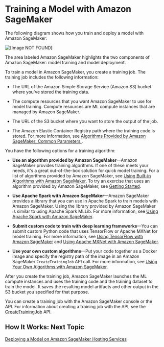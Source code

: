 # Training a Model with Amazon SageMaker<a name="how-it-works-training"></a>

The following diagram shows how you train and deploy a model with Amazon SageMaker: 

![\[Image NOT FOUND\]](http://docs.aws.amazon.com/sagemaker/latest/dg/images/ironman-architecture.png)

The area labeled Amazon SageMaker highlights the two components of Amazon SageMaker: model training and model deployment\.

To train a model in Amazon SageMaker, you create a training job\. The training job includes the following information:

+ The URL of the Amazon Simple Storage Service \(Amazon S3\) bucket where you've stored the training data\.

+ The compute resources that you want Amazon SageMaker to use for model training\. Compute resources are ML compute instances that are managed by Amazon SageMaker\.

+ The URL of the S3 bucket where you want to store the output of the job\.

+ The Amazon Elastic Container Registry path where the training code is stored\. For more information, see [Algorithms Provided by Amazon SageMaker: Common Parameters ](sagemaker-algo-docker-registry-paths.md)\.

You have the following options for a training algorithm:

+ **Use an algorithm provided by Amazon SageMaker**—Amazon SageMaker provides training algorithms\. If one of these meets your needs, it's a great out\-of\-the\-box solution for quick model training\. For a list of algorithms provided by Amazon SageMaker, see [Using Built\-in Algorithms with Amazon SageMaker](algos.md)\. To try an exercise that uses an algorithm provided by Amazon SageMaker, see [Getting Started](gs.md)\.

+ **Use Apache Spark with Amazon SageMaker**—Amazon SageMaker provides a library that you can use in Apache Spark to train models with Amazon SageMaker\. Using the library provided by Amazon SageMaker is similar to using Apache Spark MLLib\. For more information, see [Using Apache Spark with Amazon SageMaker](apache-spark.md)\.

+ **Submit custom code to train with deep learning frameworks**—You can submit custom Python code that uses TensorFlow or Apache MXNet for model training\. For more information, see [Using TensorFlow with Amazon SageMaker](tf.md) and [Using Apache MXNet with Amazon SageMaker](mxnet.md)\.

+ **Use your own custom algorithms**—Put your code together as a Docker image and specify the registry path of the image in an Amazon SageMaker `CreateTrainingJob` API call\. For more information, see [Using Your Own Algorithms with Amazon SageMaker](your-algorithms.md)\.

After you create the training job, Amazon SageMaker launches the ML compute instances and uses the training code and the training dataset to train the model\. It saves the resulting model artifacts and other output in the S3 bucket you specified for that purpose\. 

You can create a training job with the Amazon SageMaker console or the API\. For information about creating a training job with the API, see the [CreateTrainingJob](API_CreateTrainingJob.md) API\. 

## How It Works: Next Topic<a name="how-it-works-training-next-topic"></a>

[Deploying a Model on Amazon SageMaker Hosting Services](how-it-works-hosting.md)